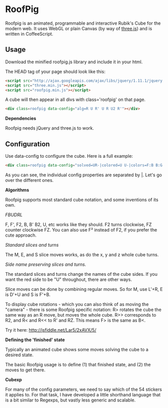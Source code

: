 RoofPig
=======

Roofpig is an animated, programmable and interactive Rubik's Cube for the modern web. It uses WebGL or plain Canvas (by way of [three.js](http://threejs.org/)) and is written in CoffeeScript.

Usage
-----

Download the minified roofpig.js library and include it in your html.

The HEAD tag of your page should look like this:

```html
<script src="http://ajax.googleapis.com/ajax/libs/jquery/1.11.1/jquery.min.js"></script>
<script src="three.min.js"></script>
<script src="roofpig.min.js"></script>
```

A cube will then appear in all divs with class='roofpig' on that page.

```html
<div class=roofpig data-config="alg=R U R' U R U2 R'"></div>
```


**Dependencies**

Roofpig needs jQuery and three.js to work.


Configuration
-------------

Use data-config to configure the cube. Here is a full example:

```html
<div class=roofpig data-config="solved=UR-|colored=U U-|colors=F:B B:G U:R D:O R:W L:Y|alg=R U' F+B' R2 F'+B U' R'" style="width=140px; height=160px;"></div>
```

As you can see, the individual config properties are separated by |. Let's go over the different ones.

**Algorithms**

Roofpig supports most standard cube notation, and some inventions of its own.

*FBUDRL*

F, F', F2, B, B' B2, U, etc works like they should. F2 turns clockwise, FZ counter clockwise FZ. You can also use F² instead of F2, if you prefer the cute approach.

*Standard slices and turns*

The M, E, and S slice moves works, as do the x, y and z whole cube turns.

*Side name preserving slices and turns.*

The standard slices and turns change the names of the cube sides. If you want the red side to be "U" throughout, there are other ways.

Slice moves can be done by combining regular moves. So for M, use L'+R, E is D'+U and S is F'+B.

To display cube rotations - which you can also think of as moving the "camera" - there is some Roofpig specific notation: R> rotates the cube the same way as an R move, but moves the whole cube. R>> corresponds to R2, and R< and R<< to R' and RZ. This means F> is the same as B<.

Try it here: http://jsfiddle.net/Lar5/2xAVX/5/

**Defining the 'finished' state**

Typically an animated cube shows some moves solving the cube to a desired state.

The basic Roofpig usage is to define (1) that finished state, and (2) the moves to get there.

**Cubexp**

For many of the config parameters, we need to say which of the 54 stickers it applies to. For that task, I have developed a little shorthand language that is a bit similar to Regexps, but vastly less generic and scalable. 

